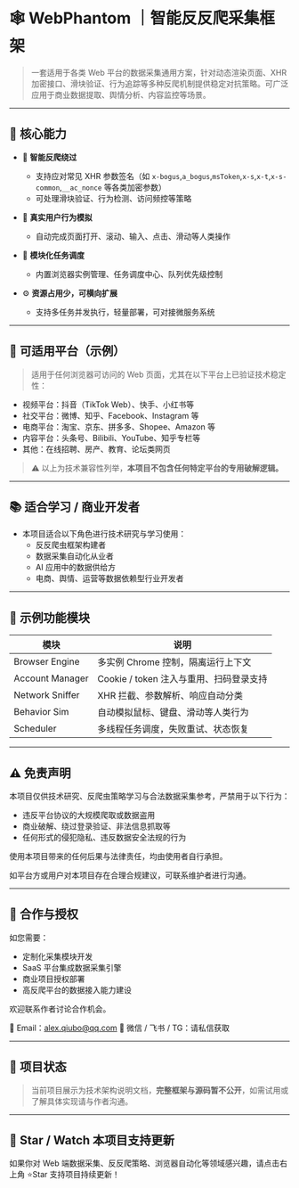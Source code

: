 # 🕸️ WebPhantom ｜智能反反爬采集框架

> 一套适用于各类 Web 平台的数据采集通用方案，针对动态渲染页面、XHR 加密接口、滑块验证、行为追踪等多种反爬机制提供稳定对抗策略。可广泛应用于商业数据提取、舆情分析、内容监控等场景。

---

## 🧠 核心能力

- 🔐 **智能反爬绕过**
  - 支持应对常见 XHR 参数签名（如 `x-bogus`,`a_bogus`,`msToken`,`x-s`,`x-t`,`x-s-common`,`__ac_nonce` 等各类加密参数）
  - 可处理滑块验证、行为检测、访问频控等策略

- 🧭 **真实用户行为模拟**
  - 自动完成页面打开、滚动、输入、点击、滑动等人类操作

- 🧱 **模块化任务调度**
  - 内置浏览器实例管理、任务调度中心、队列优先级控制

- ⚙️ **资源占用少，可横向扩展**
  - 支持多任务并发执行，轻量部署，可对接微服务系统

---

## 🎯 可适用平台（示例）

> 适用于任何浏览器可访问的 Web 页面，尤其在以下平台上已验证技术稳定性：

- 视频平台：抖音（TikTok Web）、快手、小红书等
- 社交平台：微博、知乎、Facebook、Instagram 等
- 电商平台：淘宝、京东、拼多多、Shopee、Amazon 等
- 内容平台：头条号、Bilibili、YouTube、知乎专栏等
- 其他：在线招聘、房产、教育、论坛类网页

> ⚠️ 以上为技术兼容性列举，**本项目不包含任何特定平台的专用破解逻辑。**

---

## 📚 适合学习 / 商业开发者

- 本项目适合以下角色进行技术研究与学习使用：
  - 反反爬虫框架构建者
  - 数据采集自动化从业者
  - AI 应用中的数据供给方
  - 电商、舆情、运营等数据依赖型行业开发者

---

## 🧩 示例功能模块

| 模块 | 说明 |
|------|------|
| Browser Engine | 多实例 Chrome 控制，隔离运行上下文 |
| Account Manager | Cookie / token 注入与重用、扫码登录支持 |
| Network Sniffer | XHR 拦截、参数解析、响应自动分类 |
| Behavior Sim | 自动模拟鼠标、键盘、滑动等人类行为 |
| Scheduler | 多线程任务调度，失败重试、状态恢复 |

---

## ⚠️ 免责声明

本项目仅供技术研究、反爬虫策略学习与合法数据采集参考，严禁用于以下行为：

- 违反平台协议的大规模爬取或数据盗用
- 商业破解、绕过登录验证、非法信息抓取等
- 任何形式的侵犯隐私、违反数据安全法规的行为

使用本项目带来的任何后果与法律责任，均由使用者自行承担。

如平台方或用户对本项目存在合理合规建议，可联系维护者进行沟通。

---

## 🤝 合作与授权

如您需要：

- 定制化采集模块开发
- SaaS 平台集成数据采集引擎
- 商业项目授权部署
- 高反爬平台的数据接入能力建设

欢迎联系作者讨论合作机会。

📧 Email：alex.qiubo@qq.com
💬 微信 / 飞书 / TG：请私信获取

---

## 📌 项目状态

> 当前项目展示为技术架构说明文档，**完整框架与源码暂不公开**，如需试用或了解具体实现请与作者沟通。

---

## 🌟 Star / Watch 本项目支持更新

如果你对 Web 端数据采集、反反爬策略、浏览器自动化等领域感兴趣，请点击右上角 ⭐Star 支持项目持续更新！
